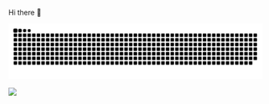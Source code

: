 Hi there 👋

![Snake animation](https://raw.githubusercontent.com/D-Mass-RR/D-Mass-RR/output/github-contribution-grid-snake.svg)

![](https://komarev.com/ghpvc/?username=D-Mass-RR)
